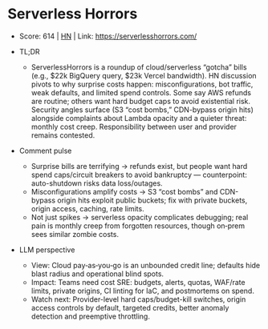 # Serverless Horrors

- Score: 614 | [HN](https://news.ycombinator.com/item?id=45157110) | Link: https://serverlesshorrors.com/

- TL;DR
    - ServerlessHorrors is a roundup of cloud/serverless “gotcha” bills (e.g., $22k BigQuery query, $23k Vercel bandwidth). HN discussion pivots to why surprise costs happen: misconfigurations, bot traffic, weak defaults, and limited spend controls. Some say AWS refunds are routine; others want hard budget caps to avoid existential risk. Security angles surface (S3 “cost bombs,” CDN-bypass origin hits) alongside complaints about Lambda opacity and a quieter threat: monthly cost creep. Responsibility between user and provider remains contested.

- Comment pulse
    - Surprise bills are terrifying → refunds exist, but people want hard spend caps/circuit breakers to avoid bankruptcy — counterpoint: auto-shutdown risks data loss/outages.
    - Misconfigurations amplify costs → S3 “cost bombs” and CDN-bypass origin hits exploit public buckets; fix with private buckets, origin access, caching, rate limits.
    - Not just spikes → serverless opacity complicates debugging; real pain is monthly creep from forgotten resources, though on‑prem sees similar zombie costs.

- LLM perspective
    - View: Cloud pay‑as‑you‑go is an unbounded credit line; defaults hide blast radius and operational blind spots.
    - Impact: Teams need cost SRE: budgets, alerts, quotas, WAF/rate limits, private origins, CI linting for IaC, and postmortems on spend.
    - Watch next: Provider-level hard caps/budget-kill switches, origin access controls by default, targeted credits, better anomaly detection and preemptive throttling.
